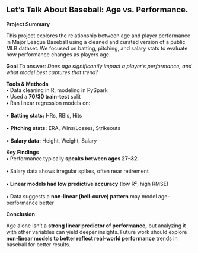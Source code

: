 ## Let’s Talk About Baseball: Age vs. Performance.

**Project Summary**

This project explores the relationship between age and player performance in Major League Baseball using a cleaned and curated version of a public MLB dataset. We focused on batting, pitching, and salary stats to evaluate how performance changes as players age.

**Goal**
To answer:
*Does age significantly impact a player’s performance, and what model best captures that trend?*

**Tools & Methods**
<br>	**•** Data cleaning in R, modeling in PySpark
<br>	**•** Used a **70/30 train-test** split
<br>	**•**	Ran linear regression models on:
<br>
<br>	•	**Batting stats:** HRs, RBIs, Hits<br>
<br>	•	**Pitching stats:** ERA, Wins/Losses, Strikeouts<br>
<br>	•	**Salary data:** Height, Weight, Salary<br>

**Key Findings**
<br>	**•** Performance typically **speaks between ages 27–32.** <br>
<br>	**•** Salary data shows irregular spikes, often near retirement <br>
<br>	**•**	**Linear models had low predictive accuracy** (low R², high RMSE)<br>
<br>	**•**	Data suggests a **non-linear (bell-curve) pattern** may model age-performance better<br>

**Conclusion**

Age alone isn’t a **strong linear predictor of performance,** but analyzing it with other variables can yield deeper insights. Future work should explore **non-linear models to better reflect real-world performance** trends in baseball for better results.